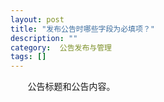 ```yaml
---
layout: post
title: "发布公告时哪些字段为必填项？"
description: ""
category:  公告发布与管理
tags: []
---
```

&#160; &#160; &#160; &#160;公告标题和公告内容。
